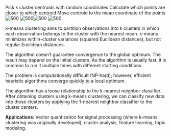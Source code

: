 Pick k cluster centroids with random coordinates
Calculate which points are closer to which centroid
Move centroid to the mean coordinate of the points
![500](../../../../attachments/Pasted%20image%2020250313113132.png)
![500](../../../../attachments/Pasted%20image%2020250313113231.png)![500](../../../../attachments/Pasted%20image%2020250313113246.png)
![500](../../../../attachments/Pasted%20image%2020250313113302.png)

k-means clustering aims to partition observations into k clusters in which each observation belongs to the cluster with the nearest mean. k-means minimizes within-cluster variances (squared Euclidean distances), but not regular Euclidean distances.

The algorithm doesn’t guarantee convergence to the global optimum. The result may depend on the initial clusters. As the algorithm is usually fast, it is common to run it multiple times with different starting conditions.

The problem is computationally difficult (NP-hard); however, efficient heuristic algorithms converge quickly to a local optimum.

The algorithm has a loose relationship to the k-nearest neighbor classifier. After obtaining clusters using k-means clustering, we can classify new data into those clusters by applying the 1-nearest neighbor classifier to the cluster centers.

**Applications**: Vector quantization for signal processing (where k-means clustering was originally developed), cluster analysis, feature learning, topic modeling.